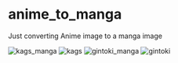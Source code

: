 # anime_to_manga
Just converting Anime image to a manga image

![kags_manga](https://user-images.githubusercontent.com/66197713/125612525-88fff836-0268-4819-ae67-da232e03d68a.png)
![kags](https://user-images.githubusercontent.com/66197713/125612535-97313ec8-9c44-41c5-9847-a7b22596b396.png)
![gintoki_manga](https://user-images.githubusercontent.com/66197713/125612537-4161a1c8-d2f7-4b2d-b107-23a9b133ecb3.png)
![gintoki](https://user-images.githubusercontent.com/66197713/125612540-925dda38-4ed3-4e1f-9646-31ebed4bdea4.png)
